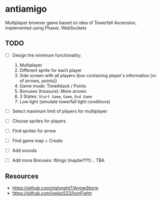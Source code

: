 # antiamigo
Multiplayer browser game based on idea of Towerfall Ascension, implemented using Phaser, WebSockets

## TODO
- [ ] Design the minimum functionality: 
    1. Multiplayer
    2. Different sprite for each player
    3. Side screen with all players (box containing player's information [nr. of arrows, points])
    4. Game mode: TimeAttack / Points
    5. Bonuses (treasure): More arrows
    6. 3 States: `Start Game`, `Game`, `End Game`
    7. Low light (simulate towerfall light conditions)

- [ ] Select maximum limit of players for multiplayer 
- [ ] Choose sprites for players
- [ ] Find sprites for arrow
- [ ] Find game map + Create
- [ ] Add sounds
- [ ] Add more Bonuses: Wings (maybe?!?!)... TBA


## Resources
- https://github.com/nishmeht7/ArrowStorm
- https://github.com/jvelez523/IronFightr